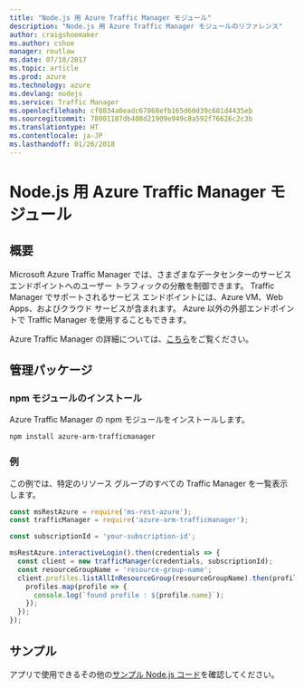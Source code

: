 ```yaml
---
title: "Node.js 用 Azure Traffic Manager モジュール"
description: "Node.js 用 Azure Traffic Manager モジュールのリファレンス"
author: craigshoemaker
ms.author: cshoe
manager: routlaw
ms.date: 07/18/2017
ms.topic: article
ms.prod: azure
ms.technology: azure
ms.devlang: nodejs
ms.service: Traffic Manager
ms.openlocfilehash: cf0834a0eadc67868efb165d60d39c681d4435eb
ms.sourcegitcommit: 78001187db408d21909e949c8a592f76626c2c3b
ms.translationtype: HT
ms.contentlocale: ja-JP
ms.lasthandoff: 01/26/2018
---
```

# <a name="azure-traffic-manager-modules-for-nodejs"></a>Node.js 用 Azure Traffic Manager モジュール

## <a name="overview"></a>概要

Microsoft Azure Traffic Manager では、さまざまなデータセンターのサービス エンドポイントへのユーザー トラフィックの分散を制御できます。 Traffic Manager でサポートされるサービス エンドポイントには、Azure VM、Web Apps、およびクラウド サービスが含まれます。 Azure 以外の外部エンドポイントで Traffic Manager を使用することもできます。

Azure Traffic Manager の詳細については、[こちら](https://docs.microsoft.com/azure/traffic-manager/traffic-manager-overview)をご覧ください。

## <a name="management-package"></a>管理パッケージ

### <a name="install-the-npm-module"></a>npm モジュールのインストール

Azure Traffic Manager の npm モジュールをインストールします。

```bash
npm install azure-arm-trafficmanager
```

### <a name="example"></a>例

この例では、特定のリソース グループのすべての Traffic Manager を一覧表示します。

```javascript
const msRestAzure = require('ms-rest-azure');
const trafficManager = require('azure-arm-trafficmanager');

const subscriptionId = 'your-subscription-id';

msRestAzure.interactiveLogin().then(credentials => {
  const client = new trafficManager(credentials, subscriptionId);
  const resourceGroupName = 'resource-group-name';
  client.profiles.listAllInResourceGroup(resourceGroupName).then(profiles => {
    profiles.map(profile => {
      console.log(`found profile : ${profile.name}`);
    });
  });
});
```

## <a name="samples"></a>サンプル

アプリで使用できるその他の[サンプル Node.js コード](https://azure.microsoft.com/resources/samples/?platform=nodejs)を確認してください。
